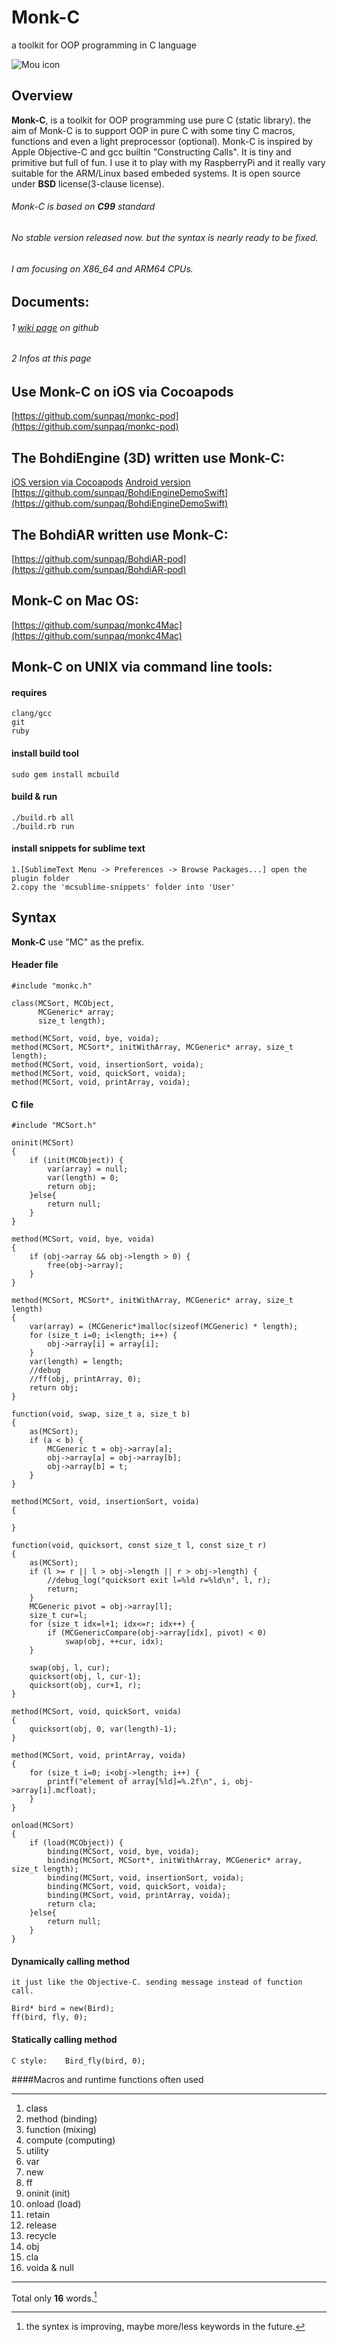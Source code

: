 # Monk-C
a toolkit for OOP programming in C language

![Mou icon](https://secure.gravatar.com/avatar/63f7c4c0a269ebaf049724a024bf01b4?s=420&d=https://a248.e.akamai.net/assets.github.com%2Fimages%2Fgravatars%2Fgravatar-user-420.png)

## Overview

**Monk-C**, is a toolkit for OOP programming use pure C (static library). the aim of Monk-C is to support OOP in pure C with some tiny C macros, functions and even a light preprocessor (optional). Monk-C is inspired by Apple Objective-C and gcc builtin "Constructing Calls". It is tiny and primitive but full of fun. I use it to play with my RaspberryPi and it really vary suitable for the ARM/Linux based embeded systems. It is open source under **BSD** license(3-clause license).

###### Monk-C is based on **C99** standard
###### No stable version released now. but the syntax is nearly ready to be fixed.
###### I am focusing on X86_64 and ARM64 CPUs.

## Documents:

###### 1 [wiki page](https://github.com/sunpaq/monkc/wiki) on github
###### 2 Infos at this page

## Use Monk-C on iOS via Cocoapods

[https://github.com/sunpaq/monkc-pod](https://github.com/sunpaq/monkc-pod)

## The BohdiEngine (3D) written use Monk-C:

[iOS version via Cocoapods](https://github.com/sunpaq/BohdiEngine-pod)
[Android version](https://github.com/sunpaq/monkc4Android)
[https://github.com/sunpaq/BohdiEngineDemoSwift](https://github.com/sunpaq/BohdiEngineDemoSwift)

## The BohdiAR written use Monk-C:

[https://github.com/sunpaq/BohdiAR-pod](https://github.com/sunpaq/BohdiAR-pod)

## Monk-C on Mac OS:

[https://github.com/sunpaq/monkc4Mac](https://github.com/sunpaq/monkc4Mac)

## Monk-C on UNIX via command line tools:

#### requires

	clang/gcc
	git
	ruby
	
#### install build tool

	sudo gem install mcbuild
	
#### build & run

	./build.rb all
	./build.rb run 

#### install snippets for sublime text

	1.[SublimeText Menu -> Preferences -> Browse Packages...] open the plugin folder
	2.copy the 'mcsublime-snippets' folder into 'User' 

## Syntax

**Monk-C** use "MC" as the prefix.

#### Header file

    #include "monkc.h"

	class(MCSort, MCObject,
	      MCGeneric* array;
	      size_t length);

	method(MCSort, void, bye, voida);
	method(MCSort, MCSort*, initWithArray, MCGeneric* array, size_t length);
	method(MCSort, void, insertionSort, voida);
	method(MCSort, void, quickSort, voida);
	method(MCSort, void, printArray, voida);

#### C file

    #include "MCSort.h"

	oninit(MCSort)
	{
	    if (init(MCObject)) {
	        var(array) = null;
	        var(length) = 0;
	        return obj;
	    }else{
	        return null;
	    }
	}

	method(MCSort, void, bye, voida)
	{
	    if (obj->array && obj->length > 0) {
	        free(obj->array);
	    }
	}

	method(MCSort, MCSort*, initWithArray, MCGeneric* array, size_t length)
	{
	    var(array) = (MCGeneric*)malloc(sizeof(MCGeneric) * length);
	    for (size_t i=0; i<length; i++) {
	        obj->array[i] = array[i];
	    }
	    var(length) = length;
	    //debug
	    //ff(obj, printArray, 0);
	    return obj;
	}

	function(void, swap, size_t a, size_t b)
	{
	    as(MCSort);
	    if (a < b) {
	        MCGeneric t = obj->array[a];
	        obj->array[a] = obj->array[b];
	        obj->array[b] = t;
	    }
	}

	method(MCSort, void, insertionSort, voida)
	{
	    
	}

	function(void, quicksort, const size_t l, const size_t r)
	{
	    as(MCSort);
	    if (l >= r || l > obj->length || r > obj->length) {
	        //debug_log("quicksort exit l=%ld r=%ld\n", l, r);
	        return;
	    }
	    MCGeneric pivot = obj->array[l];
	    size_t cur=l;
	    for (size_t idx=l+1; idx<=r; idx++) {
	        if (MCGenericCompare(obj->array[idx], pivot) < 0)
	            swap(obj, ++cur, idx);
	    }
	    
	    swap(obj, l, cur);
	    quicksort(obj, l, cur-1);
	    quicksort(obj, cur+1, r);
	}

	method(MCSort, void, quickSort, voida)
	{
	    quicksort(obj, 0, var(length)-1);
	}

	method(MCSort, void, printArray, voida)
	{
	    for (size_t i=0; i<obj->length; i++) {
	        printf("element of array[%ld]=%.2f\n", i, obj->array[i].mcfloat);
	    }
	}

	onload(MCSort)
	{
	    if (load(MCObject)) {
	        binding(MCSort, void, bye, voida);
	        binding(MCSort, MCSort*, initWithArray, MCGeneric* array, size_t length);
	        binding(MCSort, void, insertionSort, voida);
	        binding(MCSort, void, quickSort, voida);
	        binding(MCSort, void, printArray, voida);
	        return cla;
	    }else{
	        return null;
	    }
	}

#### Dynamically calling method

	it just like the Objective-C. sending message instead of function call.

	Bird* bird = new(Bird);
	ff(bird, fly, 0);

#### Statically calling method
	
	C style: 	Bird_fly(bird, 0);

####Macros and runtime functions often used

---

1. class
2. method   (binding)
3. function (mixing)
4. compute  (computing)
5. utility
6. var
7. new
8. ff
9. oninit (init)
10. onload (load)
11. retain
12. release
13. recycle
14. obj
15. cla
16. voida & null

---

Total only **16** words.[^1]

[^1]: the syntex is improving, maybe more/less keywords in the future.
